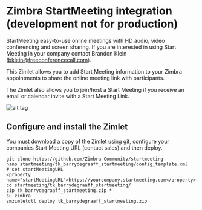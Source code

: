 # Zimbra StartMeeting integration (development not for production)

StartMeeting easy-to-use online meetings with HD audio, video conferencing and screen sharing. If you are interested in using Start Meeting in your company contact Brandon Klein (bklein@freeconferencecall.com).

This Zimlet allows you to add Start Meeting information to your Zimbra appointments to share the online meeting link with participants.

The Zimlet also allows you to join/host a Start Meeting if you receive an email or calendar invite with a Start Meeting Link.

![alt tag](https://raw.githubusercontent.com/Zimbra-Community/startmeeting/master/help/screenshot.png)

## Configure and install the Zimlet

You must download a copy of the Zimlet using git, configure your companies Start Meeting URL (contact sales) and then deploy.

    git clone https://github.com/Zimbra-Community/startmeeting
    nano startmeeting/tk_barrydegraaff_startmeeting/config_template.xml 
    # set startMeetingURL 
    <property name="startMeetingURL">https://yourcompany.startmeeting.com</property>
    cd startmeeting/tk_barrydegraaff_startmeeting/
    zip tk_barrydegraaff_startmeeting.zip *
    su zimbra
    zmzimletctl deploy tk_barrydegraaff_startmeeting.zip

